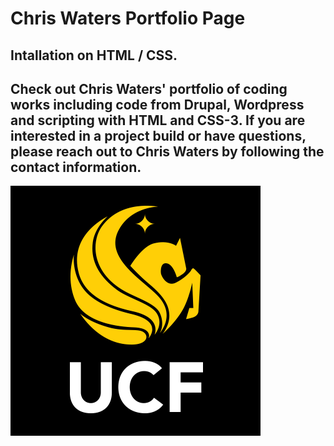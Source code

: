 # Chris Waters Portfolio Page

## Intallation on HTML / CSS.

## Check out Chris Waters' portfolio of coding works including code from Drupal, Wordpress and scripting with HTML and CSS-3. If you are interested in a project build or have questions, please reach out to Chris Waters by following the contact information.

<img src="assets/images/ucf.png"/>

